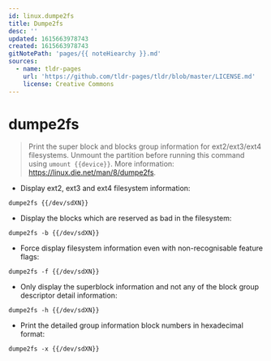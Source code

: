 ```yaml
---
id: linux.dumpe2fs
title: Dumpe2fs
desc: ''
updated: 1615663978743
created: 1615663978743
gitNotePath: 'pages/{{ noteHiearchy }}.md'
sources:
  - name: tldr-pages
    url: 'https://github.com/tldr-pages/tldr/blob/master/LICENSE.md'
    license: Creative Commons
---
```

# dumpe2fs

> Print the super block and blocks group information for ext2/ext3/ext4 filesystems.
> Unmount the partition before running this command using `umount {{device}}`.
> More information: <https://linux.die.net/man/8/dumpe2fs>.

- Display ext2, ext3 and ext4 filesystem information:

`dumpe2fs {{/dev/sdXN}}`

- Display the blocks which are reserved as bad in the filesystem:

`dumpe2fs -b {{/dev/sdXN}}`

- Force display filesystem information even with non-recognisable feature flags:

`dumpe2fs -f {{/dev/sdXN}}`

- Only display the superblock information and not any of the block group descriptor detail information:

`dumpe2fs -h {{/dev/sdXN}}`

- Print the detailed group information block numbers in hexadecimal format:

`dumpe2fs -x {{/dev/sdXN}}`

